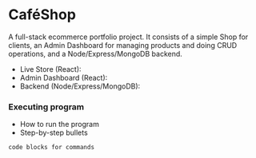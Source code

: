 # CaféShop

A full-stack ecommerce portfolio project. It consists of a simple Shop for clients, an Admin Dashboard for managing products and doing CRUD operations, and a Node/Express/MongoDB backend.

- Live Store (React):
- Admin Dashboard (React):
- Backend (Node/Express/MongoDB):

### Executing program

- How to run the program
- Step-by-step bullets

```
code blocks for commands
```
